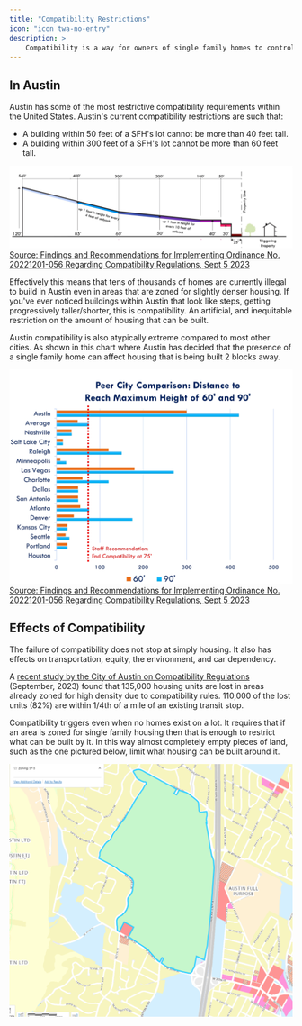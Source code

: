 ```yaml
---
title: "Compatibility Restrictions"
icon: "icon twa-no-entry"
description: >
    Compatibility is a way for owners of single family homes to control what others do with their homes and neighborhood. It's implemented as a second set of building restrictions beyond city zoning.
---
```

## In Austin

Austin has some of the most restrictive compatibility requirements within the United States. Austin's current compatibility restrictions are such that:

- A building within 50 feet of a SFH's lot cannot be more than 40 feet tall.
- A building within 300 feet of a SFH's lot cannot be more than 60 feet tall.

![A chart showing the full range of housing compatibility restrictions which extends from 25 feet at the property line limiting housing to 40 feet tall all the way to 540 feet of distance from a SFH restricting building height to 120 feet](/media/sfh_compatibility_distance.png)
[Source: Findings and Recommendations for Implementing Ordinance No. 20221201-056 Regarding Compatibility Regulations, Sept 5 2023](https://services.austintexas.gov/edims/document.cfm?id=414928)

Effectively this means that tens of thousands of homes are currently illegal to build in Austin even in areas that are zoned for slightly denser housing. If you've ever noticed buildings within Austin that look like steps, getting progressively taller/shorter, this is compatibility. An artificial, and inequitable restriction on the amount of housing that can be built.

Austin compatibility is also atypically extreme compared to most other cities. As shown in this chart where Austin has decided that the presence of a single family home can affect housing that is being built 2 blocks away.

![A chart showing that Austin compatibility restrictions are 2-3x in excess of the average compatibility for comparable cities](/media/austin_compatibility_vs_other_cities.png)
[Source: Findings and Recommendations for Implementing Ordinance No. 20221201-056 Regarding Compatibility Regulations, Sept 5 2023](https://services.austintexas.gov/edims/document.cfm?id=414928)

## Effects of Compatibility

The failure of compatibility does not stop at simply housing. It also has effects on transportation, equity, the environment, and car dependency. 

A [recent study by the City of Austin on Compatibility Regulations](https://services.austintexas.gov/edims/document.cfm?id=414927) (September, 2023) found that 135,000 housing units are lost in areas already zoned for high density due to compatibility rules. 110,000 of the lost units (82%) are within 1/4th of a mile of an existing transit stop.

Compatibility triggers even when no homes exist on a lot. It requires that if an area is zoned for single family housing then that is enough to restrict what can be built by it. In this way almost completely empty pieces of land, such as the one pictured below, limit what housing can be built around it.

![The headquarters of the Texas National Guard is zoned for single family homes and triggers compatibility, preventing more housing from being built](/media/camp_mabry_triggers_compatibility.png)